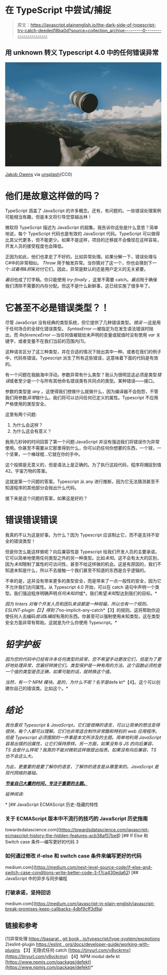 # 在 TypeScript 中尝试/捕捉

> 原文：<https://javascript.plainenglish.io/the-dark-side-of-typescript-try-catch-deeded18ba0d?source=collection_archive---------0----------------------->

## 用 unknown 转义 Typescript 4.0 中的任何错误异常

![](img/440715f87014160c9aa9c69e07aed506.png)

[Jakob Owens](https://unsplash.com/@jakobowens1) via [unsplash](https://unsplash.com/photos/PVPsGlhs3rU)(CC0)

# 他们是故意这样做的吗？

TypeScript 涵盖了 JavaScript 的许多概念。还有，有问题的。一些错误处理案例可能相当有趣，但是本文将引导您穿越丛林！

微软将 TypeScript 描述为 JavaScript 的超集。我告诉你这些是什么意思？简单地说，每个 TypeScript 代码也是有效的 JavaScript 代码。TypeScript 可以做得比其父代更多，但不能更少。如果不是这样，项目的迁移就不会像现在这样容易，开发人员的接受程度也会降低。

正因为如此，他们也拿走了不好的。比如异常处理。如果分解一下，错误处理与 C#中的非常相似。 *Throw* 用于触发异常。当你猜对了这一个，你也会猜到下一个:*试着用&抓*来对付它们。因此，异常是默认的还是用户定义的无关紧要。

*最后*也成了打字稿。你只能使用 *try-finally* ，这里不需要 catch。*最后*用于确保我们清除不需要的内存分配。但这不是什么新鲜事，这已经实施了很多年了。

# 它甚至不必是错误类型？！

尽管 JavaScript 没有经典的类型系统，但它提供了几种错误类型。*错误* —这是用于任何场合的全球化错误类型。 *SyntaxError* —被指定为在发生语法错误时抛出，而 *ReferenceError* —当任何值被赋给未声明的变量或赋值时没有使用 *var* 关键字，或者变量不在我们当前的范围内[1]。

这种语言区分了这三种类型，并在合适的情况下抛出其中一种。或者在我们的例子中，代码有错误。Typescript 派生了所有这些错误，这意味着下面的代码是有效的。

有一个问题在我脑海中浮动。参数异常有什么类型？我认为很明显这必须是类型*错误*或者至少是一个与所有其他命名错误类有共同点的类型。某种错误——接口。

参数的类型是 *any* 。这使得我们想做什么就做什么，因为编译器不会抱怨，不管我们用参数*异常*做什么。我们将可以访问任何已定义的属性。Typescript 不应用严格使用的类型安全。

这里有两个问题:

1.  为什么会这样？
2.  为什么这会有意义？

我用几秒钟的时间回答了第一个问题:JavaScript 并没有强迫我们将错误作为异常使用。你甚至不需要从它那里得到什么，你可以扔任何你想要的东西，一个球，一个坚果，一个棒球棍…它就在你的手中。

这个投掷是无意义的，但是语法上是正确的。为了执行这段代码，程序将捕捉到值 42。宇宙万物的答案。

这就是第一个问题的答案。Typescript 从 any 进行推断，因为它无法猜测甚至不知道程序的其他部分会抛出什么代码。

接下来是这个问题的答案，如果这是好的？

# 错误错误错误

我真的不认为这是好事。为什么？因为 Typescript 应该制止它，而不是支持不安全的错误类型！

但是你怎么能这样做呢？向后兼容性是 Typescript 给我们开发人员的主要承诺。它可以简单地使用任何类型之外的另一种类型。比如*未知*。这不会有太大的区别，因为*未知*限制了属性的可访问性，甚至不给这样做的机会。这是有原因的，我们不知道未知是什么，所以不去接触一个我们甚至不知道的东西是合乎逻辑的。

不幸的是，这并没有带来更多的类型安全，而是带来了一点一般性的安全，因为它不允许我们访问属性。从 Typescript 4.0 开始，可以在 catch 语句中声明一个类型。我们强迫程序明确声明*任何未知的*或*。我们希望*未知*型达到我们的目标。*

*因为 linters 对每个开发人员和团队来说都是一种祝福，所以也有一个规则。*ESLINT-plugin*【2】得到了*no-implicit-any-catch*【3】的规则。这将帮助你迫使任何人去编码*尝试&捕捉*有用的东西。你甚至可以强制使用未知类型。这在类型安全方面非常有帮助。这就是为什么你使用 Typescript。*

# *铅字护板*

*因为您的代码中已经有许多任何类型的异常，您不希望手动更改它们，但是为了更好地处理异常，您最好转换它们。类型保护是一种有用的方法。这个函数必须检查一个值的类型是否正确，如果可能的话，就转换这个值。*

*当然，有一个 NPM 模块。是的，为什么不呢？名字是*defe kt*【4】。这个可以创建你自己的错误类。比如这个。*

# *结论*

*我也喜欢 Typescript & JavaScript。它们是很棒的语言，可以让简单的想法变得很快，每个人都可以理解。它们也非常适合制作非常酷和特别的 web 应用程序。但是 Typescript 必须摆脱的一件事是本文所涉及的主题。简单地利用 JavaScript 容易出错的旧属性，让它们保持原样。另一方面，如果没有与 JS 的向后兼容，TS 会是什么样呢？我真的不能对微软这样做提出指责。如果没有向后兼容，TS 也不会这么大。*

*为此，更重要的是要了解你的语言，了解你的语言是从哪里来的。JavaScript 是现代网络的基础。*

*[***节省自己大量的时间，专注于重要的主题。***](https://arnoldcodeacademy.ck.page/26-web-dev-cheat-sheets)*

*延伸阅读:*

*[](https://towardsdatascience.com/javascript-ecmascript-history-the-hidden-features-acb38af57be8) [## JavaScript ECMAScript 历史-隐藏的特性

### 关于 ECMAScript 版本中不流行的技巧的 JavaScript 历史指南

towardsdatascience.com](https://towardsdatascience.com/javascript-ecmascript-history-the-hidden-features-acb38af57be8) [](https://medium.com/next-level-source-code/if-else-and-switch-case-conditions-write-better-code-3-f7ca430eda62) [## If Else 和 Switch case 条件—编写更好的代码 3

### 如何通过修改 if-else 和 switch case 条件来编写更好的代码

medium.com](https://medium.com/next-level-source-code/if-else-and-switch-case-conditions-write-better-code-3-f7ca430eda62) [](https://medium.com/javascript-in-plain-english/javascript-break-promises-keep-callbacks-4dbf9cff3d9a) [## JavaScript 中的异步与同步编程

### 打破承诺，坚持回访

medium.com](https://medium.com/javascript-in-plain-english/javascript-break-promises-keep-callbacks-4dbf9cff3d9a) 

## 链接和参考

[1]异常处理
[https://basarat . git book . io/typescript/type-system/exceptions](https://basarat.gitbook.io/typescript/type-system/exceptions)
2)eslint-plugin
[https://eslint . org/docs/developer-guide/working-with-plugins](https://eslint.org/docs/developer-guide/working-with-plugins)
【3】无隐式任何 catch
[https://tinyurl.com/y8vckrmx](https://tinyurl.com/y8vckrmx)
【4】NPM modul defe kt
[https://www.npmjs.com/package/defekt](https://www.npmjs.com/package/defekt)*